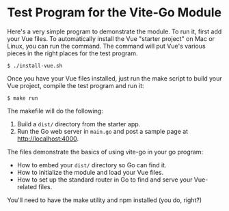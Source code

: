 # Test Program for the Vite-Go Module

Here's a very simple program to demonstrate the module. To run it, first add your Vue files. To automatically install the Vue "starter project" on Mac or Linux, you can run the command. The command will put Vue's various pieces in the right places for the test program.

```shell
$ ./install-vue.sh
```

Once you have your Vue files installed, just run the make script to build your Vue project, compile the test program and run it:

```shell
$ make run
```

The makefile will do the following:

1. Build a `dist/` directory from the starter app.
2. Run the Go web server in `main.go` and post a sample page at [http://localhost:4000](http://localhost:4000).

The files demonstrate the basics of using vite-go in your go program:

* How to embed your `dist/` directory so Go can find it.
* How to initialize the module and load your Vue files.
* How to set up the standard router in Go to find and serve your Vue-related files.

You'll need to have the make utility and npm installed (you do, right?) 
